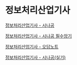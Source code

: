 # 정보처리산업기사

[정보처리산업기사 - 시나공](정보처리산업기사/정보처리산업기사-시나공.md)

[정보처리산업기사 - 시나공 필수암기](정보처리산업기사/%E1%84%8C%E1%85%A5%E1%86%BC%E1%84%87%E1%85%A9%E1%84%8E%E1%85%A5%E1%84%85%E1%85%B5%E1%84%89%E1%85%A1%E1%86%AB%E1%84%8B%E1%85%A5%E1%86%B8%E1%84%80%E1%85%B5%E1%84%89%E1%85%A1%20-%20%E1%84%89%E1%85%B5%E1%84%82%E1%85%A1%E1%84%80%E1%85%A9%E1%86%BC%20%E1%84%91%E1%85%B5%E1%86%AF%E1%84%89%E1%85%AE%E1%84%8B%E1%85%A1%E1%86%B7%E1%84%80%E1%85%B5%20f1e355f21c5c4160bb716ccd457761b7.md)

[정보처리산업기사 - 오답노트](정보처리산업기사/%E1%84%8C%E1%85%A5%E1%86%BC%E1%84%87%E1%85%A9%E1%84%8E%E1%85%A5%E1%84%85%E1%85%B5%E1%84%89%E1%85%A1%E1%86%AB%E1%84%8B%E1%85%A5%E1%86%B8%E1%84%80%E1%85%B5%E1%84%89%E1%85%A1%20-%20%E1%84%8B%E1%85%A9%E1%84%83%E1%85%A1%E1%86%B8%E1%84%82%E1%85%A9%E1%84%90%E1%85%B3%20dac0376867e141438b73555ce39ad0df.md)

[정보처리산업기사 - 시나공(실기)](정보처리산업기사/%E1%84%8C%E1%85%A5%E1%86%BC%E1%84%87%E1%85%A9%E1%84%8E%E1%85%A5%E1%84%85%E1%85%B5%E1%84%89%E1%85%A1%E1%86%AB%E1%84%8B%E1%85%A5%E1%86%B8%E1%84%80%E1%85%B5%E1%84%89%E1%85%A1%20-%20%E1%84%89%E1%85%B5%E1%84%82%E1%85%A1%E1%84%80%E1%85%A9%E1%86%BC(%E1%84%89%E1%85%B5%E1%86%AF%E1%84%80%E1%85%B5)%20e2a1f2fc2ed54fe2bfdae94d14ebee7a.md)